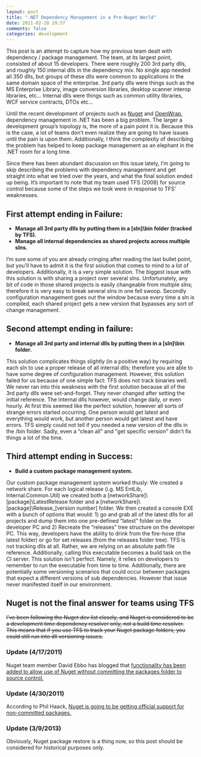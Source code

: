 ```yaml
---
layout: post
title: ".NET Dependency Management in a Pre-Nuget World"
date: 2011-02-28 19:57
comments: false
categories: development 
---
```

This post is an attempt to capture how my previous team dealt with dependency / package management. The team, at its largest point, consisted of about 15 developers. There were roughly 200 3rd party dlls, and roughly 150 internal dlls in the dependency mix. No single app needed all 350 dlls, but groups of these dlls were common to applications in the same domain space of the enterprise. 3rd party dlls were things such as the MS Enterprise Library, image conversion libraries, desktop scanner interop libraries, etc… Internal dlls were things such as common utility libraries, WCF service contracts, DTOs etc… <!-- more -->

Until the recent development of projects such as [Nuget](http://haacked.com/archive/2010/10/06/introducing-nupack-package-manager.aspx) and [OpenWrap](http://www.openwrap.org/), dependency management in .NET has been a big problem. The larger a development group’s topology is, the more of a pain point it is. Because this is the case, a lot of teams don’t even realize they are going to have issues until the pain is upon them. Additionally, I think the complexity of describing the problem has helped to keep package management as an elephant in the .NET room for a long time.

Since there has been abundant discussion on this issue lately, I’m going to skip describing the problems with dependency management and get straight into what we tried over the years, and what the final solution ended up being. It’s important to note that my team used TFS (2008) for source control because some of the steps we took were in response to TFS’ weaknesses.

## First attempt ending in Failure:

* **Manage all 3rd party dlls by putting them in a \[sln\]\\bin folder (tracked by TFS).**
* **Manage all internal dependencies as shared projects across multiple slns.**

I’m sure some of you are already cringing after reading the last bullet point, but you’ll have to admit it is the first solution that comes to mind to a lot of developers. Additionally, it is a very simple solution. The biggest issue with this solution is with sharing a project over several slns. Unfortunately, any bit of code in those shared projects is easily changeable from multiple slns; therefore it is very easy to break several slns in one fell swoop. Secondly configuration management goes out the window because every time a sln is compiled, each shared project gets a new version that bypasses any sort of change management.

## Second attempt ending in failure:

* **Manage all 3rd party and internal dlls by putting them in a \[sln\]\\bin folder.**

This solution complicates things slightly (in a positive way) by requiring each sln to use a proper release of all internal dlls; therefore you are able to have some degree of configuration management. However, this solution failed for us because of one simple fact: TFS does not track binaries well. We never ran into this weakness with the first solution because all of the 3rd party dlls were set-and-forget. They never changed after setting the initial reference. The internal dlls however, would change daily, or even hourly. At first this seemed like the perfect solution, however all sorts of strange errors started occurring. One person would get latest and everything would work, but another person would get latest and have errors. TFS simply could not tell if you needed a new version of the dlls in the /bin folder. Sadly, even a “clean all" and "get specific version" didn't fix things a lot of the time.

## Third attempt ending in Success:

* **Build a custom package management system.**

Our custom package management system worked thusly: We created a network share. For each logical release (i.g. MS EntLib, Internal.Common.Util) we created both a \[networkShare\]\\\[package\]\\LatestRelease folder and a \[networkShare\]\\\[package\]\\Release_\[version number\] folder. We then created a console EXE with a bunch of options that would: 1) go and grab all of the latest dlls for all projects and dump them into one pre-defined “latest” folder on the developer PC and 2) Recreate the “releases” tree structure on the developer PC. This way, developers have the ability to drink from the fire-hose (the latest folder) or go for set releases (from the releases folder tree). TFS is not tracking dlls at all. Rather, we are relying on an absolute path file reference. Additionally, calling this executable becomes a build task on the CI server.
This solution isn't perfect. Namely, it relies on developers to remember to run the executable from time to time. Additionally, there are potentially some versioning scenarios that could occur between packages that expect a different versions of sub dependencies. However that issue never manifested itself in our environment.

## Nuget is not the final answer for teams using TFS
<del>I've been following the Nuget dev list closely, and Nuget is considered to be a development time dependency resolver only, not a build time resolver. This means that if you use TFS to track your Nuget package folders, you could still run into dll versioning issues.</del>

### Update (4/17/2011)
Nuget team member David Ebbo has blogged that [functionality has been added to allow use of Nuget without committing the packages folder to source control.](http://blog.davidebbo.com/2011/03/using-nuget-without-committing-packages.html)

### Update (4/30/2011)
According to Phil Haack, [Nuget is going to be getting official support for non-committed packages.](http://haacked.com/archive/2011/04/27/feedback-request-for-using-nuget-without-committing-packages.aspx)

### Update (3/9/2013)
Obviously, Nuget package restore is a thing now, so this post should be considered for historical purposes only.
